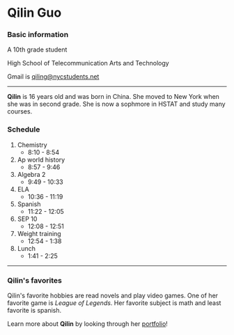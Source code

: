 # Qilin Guo
### Basic information
A 10th grade student

High School of Telecommunication Arts and Technology

Gmail is [qiling@nycstudents.net](qiling@nycstudents.net)

---

**Qilin** is 16 years old and was born in China. She moved to New York when she was in second grade. She is now a sophmore in HSTAT and study many courses.

### Schedule
1. Chemistry
   * 8:10 - 8:54
2. Ap world history
   * 8:57 - 9:46
3. Algebra 2
   * 9:49 - 10:33
4. ELA
   * 10:36 - 11:19
5. Spanish
   * 11:22 - 12:05
6. SEP 10
   * 12:08 - 12:51
7. Weight training
   * 12:54 - 1:38
8. Lunch
   * 1:41 - 2:25 

---

### Qilin's favorites
Qilin's favorite hobbies are read novels and play video games. One of her favorite game is _League of Legends_. Her favorite subject is math and least favorite is spanish.

Learn more about **Qilin** by looking through her [portfolio](https://qiling9760.github.io/)!


